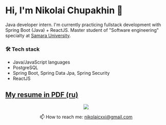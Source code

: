 # Hi, I'm Nikolai Chupakhin 👋
Java developer intern. I'm currently practicing fullstack development with Spring Boot (Java) + ReactJS. Master student of "Software engineering" specialty at <a href="https://ssau.ru/">Samara University</a>.

### 🛠 Tech stack
* Java/JavaScript languages
* PostgreSQL
* Spring Boot, Spring Data Jpa, Spring Security
* ReactJS

<h2><a href="https://drive.google.com/file/d/1zXrwGD7KZAnbYQd0Y65lXS1tR33bkABO/view?usp=sharing">My resume in PDF (ru)</a></h2>

<p align='center'>
   <!--<a href="https://www.linkedin.com/in/romankh3/">
       <img src="https://img.shields.io/badge/linkedin-%230077B5.svg?&style=for-the-badge&logo=linkedin&logoColor=white"/>
   </a>-->
   <a href="https://t.me/chupaniko">
       <img src="https://img.shields.io/badge/Telegram-2CA5E0?style=for-the-badge&logo=telegram&logoColor=white"/>
   </a>
</p>
<p align='center'>
   📫 How to reach me: <a href='mailto:nikolaicxxi@gmail.com'>nikolaicxxi@gmail.com</a>
</p>

<!--
**chupaniko/chupaniko** is a ✨ _special_ ✨ repository because its `README.md` (this file) appears on your GitHub profile.

Here are some ideas to get you started:

- 🔭 I’m currently working on ...
- 🌱 I’m currently learning ...
- 👯 I’m looking to collaborate on ...
- 🤔 I’m looking for help with ...
- 💬 Ask me about ...
- 📫 How to reach me: ...
- 😄 Pronouns: ...
- ⚡ Fun fact: ...
-->
